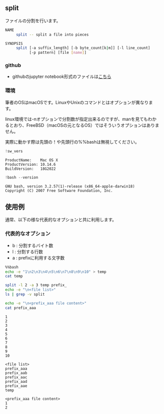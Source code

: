 
## split
ファイルの分割を行います。

```bash
NAME
     split -- split a file into pieces

SYNOPSIS
     split [-a suffix_length] [-b byte_count[k|m]] [-l line_count]
           [-p pattern] [file [name]]

```

### github
- githubのjupyter notebook形式のファイルは[こちら](https://github.com/hiroshi0530/wa-src/blob/master/article/library/bash/cat/cat_nb.ipynb)


### 環境
筆者のOSはmacOSです。LinuxやUnixのコマンドとはオプションが異なります。

linux環境では-nオプションで分割数が指定出来るのですが、manを見てもわかるとおり、FreeBSD（macOSの元となるOS）ではそういうオプションはありません。

実際に動かす際は先頭の！や先頭行の%%bashは無視してください。



```python
!sw_vers
```

    ProductName:	Mac OS X
    ProductVersion:	10.14.6
    BuildVersion:	18G2022



```python
!bash --version
```

    GNU bash, version 3.2.57(1)-release (x86_64-apple-darwin18)
    Copyright (C) 2007 Free Software Foundation, Inc.


## 使用例

通常、以下の様な代表的なオプションと共に利用します。

### 代表的なオプション
- b : 分割するバイト数
- l : 分割する行数
- a : prefixに利用する文字数



```bash
%%bash
echo -e "1\n2\n3\n4\n5\n6\n7\n8\n9\n10" > temp
cat temp

split -l 2 -a 3 temp prefix_
echo -e "\n<file list>"
ls | grep -v split

echo -e "\n<prefix_aaa file content>"
cat prefix_aaa
```

    1
    2
    3
    4
    5
    6
    7
    8
    9
    10
    
    <file list>
    prefix_aaa
    prefix_aab
    prefix_aac
    prefix_aad
    prefix_aae
    temp
    
    <prefix_aaa file content>
    1
    2

